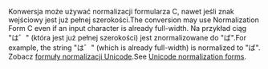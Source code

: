 <span data-ttu-id="d9c20-101">Konwersja może używać normalizacji formularza C, nawet jeśli znak wejściowy jest już pełnej szerokości.</span><span class="sxs-lookup"><span data-stu-id="d9c20-101">The conversion may use Normalization Form C even if an input character is already full-width.</span></span> <span data-ttu-id="d9c20-102">Na przykład ciąg "は゛" (która jest już pełnej szerokości) jest znormalizowane do "ば".</span><span class="sxs-lookup"><span data-stu-id="d9c20-102">For example, the string "は゛" (which is already full-width) is normalized to "ば".</span></span> <span data-ttu-id="d9c20-103">Zobacz [formuły normalizacji Unicode](http://unicode.org/reports/tr15).</span><span class="sxs-lookup"><span data-stu-id="d9c20-103">See [Unicode normalization forms](http://unicode.org/reports/tr15).</span></span>
